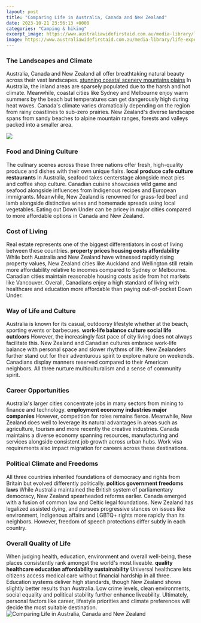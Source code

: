 ```yaml
---
layout: post
title: "Comparing Life in Australia, Canada and New Zealand"
date: 2023-10-21 23:56:13 +0000
categories: "Camping & hiking"
excerpt_image: https://www.australiawidefirstaid.com.au/media-library/life-expectancy-in-australia-1000w.jpg
image: https://www.australiawidefirstaid.com.au/media-library/life-expectancy-in-australia-1000w.jpg
---
```


### The Landscapes and Climate
Australia, Canada and New Zealand all offer breathtaking natural beauty across their vast landscapes. [stunning coastal scenery mountains plains](https://fistore.mysenprints.com/collection/alas) In Australia, the inland areas are sparsely populated due to the harsh and hot climate. Meanwhile, coastal cities like Sydney and Melbourne enjoy warm summers by the beach but temperatures can get dangerously high during heat waves. Canada's climate varies dramatically depending on the region from rainy coastlines to sub-zero prairies. New Zealand's diverse landscape spans from sandy beaches to alpine mountain ranges, forests and valleys packed into a smaller area.

![](https://blog.compareandchoose.com.au/wp-content/uploads/2019/07/aus-vs-nz.jpg)
### Food and Dining Culture  
The culinary scenes across these three nations offer fresh, high-quality produce and dishes with their own unique flairs. **local produce cafe culture restaurants** In Australia, seafood takes centerstage alongside meat pies and coffee shop culture. Canadian cuisine showcases wild game and seafood alongside influences from Indigenous recipes and European immigrants. Meanwhile, New Zealand is renowned for grass-fed beef and lamb alongside distinctive wines and homemade spreads using local vegetables. Eating out Down Under can be pricey in major cities compared to more affordable options in Canada and New Zealand.
### Cost of Living
Real estate represents one of the biggest differentiators in cost of living between these countries. **property prices housing costs affordability** While both Australia and New Zealand have witnessed rapidly rising property values, New Zealand cities like Auckland and Wellington still retain more affordability relative to incomes compared to Sydney or Melbourne. Canadian cities maintain reasonable housing costs aside from hot markets like Vancouver. Overall, Canadians enjoy a high standard of living with healthcare and education more affordable than paying out-of-pocket Down Under. 
### Way of Life and Culture
Australia is known for its casual, outdoorsy lifestyle whether at the beach, sporting events or barbecues. **work-life balance culture social life outdoors** However, the increasingly fast pace of city living does not always facilitate this. New Zealand and Canadian cultures embrace work-life balance with personal space and slower rhythms of life. New Zealanders further stand out for their adventurous spirit to explore nature on weekends. Canadians display manners reserved compared to their American neighbors. All three nurture multiculturalism and a sense of community spirit.
### Career Opportunities
Australia's larger cities concentrate jobs in many sectors from mining to finance and technology. **employment economy industries major companies** However, competition for roles remains fierce. Meanwhile, New Zealand does well to leverage its natural advantages in areas such as agriculture, tourism and more recently the creative industries. Canada maintains a diverse economy spanning resources, manufacturing and services alongside consistent job growth across urban hubs. Work visa requirements also impact migration for careers across these destinations.
### Political Climate and Freedoms  
All three countries inherited foundations of democracy and rights from Britain but evolved differently politically. **politics government freedoms laws** While Australia maintained the British system of parliamentary democracy, New Zealand spearheaded reforms earlier. Canada emerged with a fusion of common law and Celtic legal foundations. New Zealand has legalized assisted dying, and pursues progressive stances on issues like environment, Indigenous affairs and LGBTQ+ rights more rapidly than its neighbors. However, freedom of speech protections differ subtly in each country.
### Overall Quality of Life
When judging health, education, environment and overall well-being, these places consistently rank amongst the world's most liveable. **quality healthcare education affordability sustainability** Universal healthcare lets citizens access medical care without financial hardship in all three. Education systems deliver high standards, though New Zealand shows slightly better results than Australia. Low crime levels, clean environments, social equality and political stability further enhance liveability. Ultimately, personal factors like career, lifestyle priorities and climate preferences will decide the most suitable destination.
![Comparing Life in Australia, Canada and New Zealand](https://www.australiawidefirstaid.com.au/media-library/life-expectancy-in-australia-1000w.jpg)